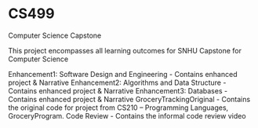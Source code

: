 # CS499
Computer Science Capstone

This project encompasses all learning outcomes for SNHU Capstone for Computer Science

Enhancement1: Software Design and Engineering - Contains enhanced project & Narrative
Enhancement2: Algorithms and Data Structure - Contains enhanced project & Narrative
Enhancement3: Databases - Contains enhanced project & Narrative 
GroceryTrackingOriginal - Contains the original code for project from CS210 – Programming Languages, GroceryProgram. 
Code Review - Contains the informal code review video 
